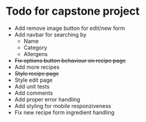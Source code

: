# Todo for capstone project

* Add remove image button for edit/new form
* Add navbar for searching by
    - Name
    - Category
    - Allergens
* ~~Fix options button behaviour on recipe page~~
* Add more recipes
* ~~Style recipe page~~
* Style edit page
* Add unit tests
* Add comments
* Add proper error handling
* Add styling for mobile responziveness
* Fix new recipe form ingredient handling

